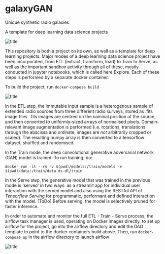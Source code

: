 # galaxyGAN

Unique synthetic radio galaxies

A template for deep learning data science projects

![title](https://github.com/richarms/galaxyGAN/blob/master/images/ETL_Train_Serve.png)

This repository is both a project on its own, as well as a template for deep learning projects. Major modes of a deep learning data science project have been incorporated, from ETL (extract, transform, load) to Train to Serve, as well as the important sandbox activity through all of these, mostly conducted in jupyter notebooks, which is called here Explore. Each of these steps is performed by a separate docker container.

To build the project, run `docker-compose build`

![title](https://github.com/richarms/galaxyGAN/blob/master/images/title.png)

In the ETL step, the immutable input sample is a heterogenous sample of extended radio sources from three different radio surveys, stored as .fits image files. .fits images are centred on the nominal position of the source, and then converted to uniformly-sized arrays of normalised pixels. Domain-relevant image augmentation is performed (i.e. rotations, translations through the abscissa and ordinate, images are *not* arbitrarily cropped or scaled). The resulting numpy array is then converted to a tensorflow dataset, shuffled and randomised.

In the Train mode, the deep convolutional generative adversarial network (GAN) model is trained. To run training, do:

`docker run -it --rm -v $(pwd)/models:/train/models -v $(pwd)/data:/train/data ds-dl/train`

In the Serve step, the generative model that was trained in the previous mode is 'served' in two ways: as a streamlit app for individual user interaction with the served model and also using the RESTful API of *Tensorflow Serving* for programmatic, performant and defined interaction with the model. [ToDo] Before serving, the model is selectively pruned for faster inference.

In order to automate and monitor the full ETL - Train - Serve process, the airflow task manager is used, operating on Docker images directly. to set up airflow for the project, go into the airflow directory and edit the DAG template to point to the docker containers build above. Then, run `docker-compose up` in the airflow directory to launch airflow

![title](https://github.com/richarms/galaxyGAN/blob/master/images/airflow.png)
